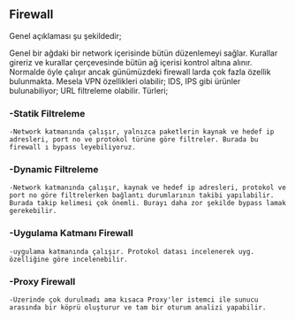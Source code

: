 ## Firewall
Genel açıklaması şu şekildedir;

Genel bir ağdaki bir network içerisinde bütün düzenlemeyi sağlar. Kurallar gireriz ve kurallar çerçevesinde bütün ağ içerisi kontrol altına alınır. Normalde öyle çalışır ancak günümüzdeki firewall larda çok fazla özellik bulunmakta. Mesela VPN özellikleri olabilir; IDS, IPS gibi ürünler bulunabiliyor; URL filtreleme olabilir. Türleri;
### -Statik Filtreleme
	-Network katmanında çalışır, yalnızca paketlerin kaynak ve hedef ip adresleri, port no ve protokol türüne göre filtreler. Burada bu firewall ı bypass leyebiliyoruz.
### -Dynamic Filtreleme
	-Network katmanında çalışır, kaynak ve hedef ip adresleri, protokol ve port no göre filtrelerken bağlantı durumlarının takibi yapılabilir.  Burada takip kelimesi çok önemli. Burayı daha zor şekilde bypass lamak gerekebilir.
### -Uygulama Katmanı Firewall
	-uygulama katmanında çalışır. Protokol datası incelenerek uyg. özelliğine göre incelenebilir.
### -Proxy Firewall
	-Üzerinde çok durulmadı ama kısaca Proxy'ler istemci ile sunucu arasında bir köprü oluşturur ve tam bir oturum analizi yapabilir.

